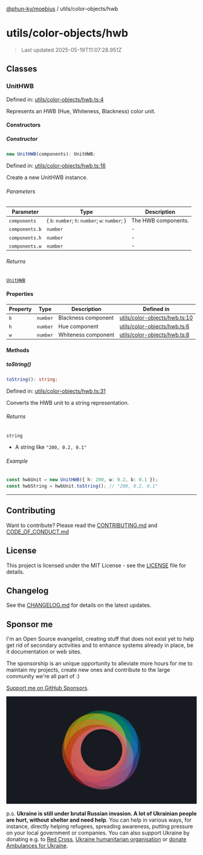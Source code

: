 [@phun-ky/moebius](../../README.md) / utils/color-objects/hwb

# utils/color-objects/hwb

> Last updated 2025-05-19T11:07:28.951Z

##

## Classes

### UnitHWB

Defined in: [utils/color-objects/hwb.ts:4](https://github.com/phun-ky/moebius/blob/main/src/utils/color-objects/hwb.ts#L4)

Represents an HWB (Hue, Whiteness, Blackness) color unit.

#### Constructors

##### Constructor

```ts
new UnitHWB(components): UnitHWB;
```

Defined in: [utils/color-objects/hwb.ts:16](https://github.com/phun-ky/moebius/blob/main/src/utils/color-objects/hwb.ts#L16)

Create a new UnitHWB instance.

###### Parameters

| Parameter      | Type                                             | Description         |
| -------------- | ------------------------------------------------ | ------------------- |
| `components`   | { `b`: `number`; `h`: `number`; `w`: `number`; } | The HWB components. |
| `components.b` | `number`                                         | -                   |
| `components.h` | `number`                                         | -                   |
| `components.w` | `number`                                         | -                   |

###### Returns

[`UnitHWB`](#unithwb)

#### Properties

| Property           | Type     | Description         | Defined in                                                                                                       |
| ------------------ | -------- | ------------------- | ---------------------------------------------------------------------------------------------------------------- |
| <a id="b"></a> `b` | `number` | Blackness component | [utils/color-objects/hwb.ts:10](https://github.com/phun-ky/moebius/blob/main/src/utils/color-objects/hwb.ts#L10) |
| <a id="h"></a> `h` | `number` | Hue component       | [utils/color-objects/hwb.ts:6](https://github.com/phun-ky/moebius/blob/main/src/utils/color-objects/hwb.ts#L6)   |
| <a id="w"></a> `w` | `number` | Whiteness component | [utils/color-objects/hwb.ts:8](https://github.com/phun-ky/moebius/blob/main/src/utils/color-objects/hwb.ts#L8)   |

#### Methods

##### toString()

```ts
toString(): string;
```

Defined in: [utils/color-objects/hwb.ts:31](https://github.com/phun-ky/moebius/blob/main/src/utils/color-objects/hwb.ts#L31)

Converts the HWB unit to a string representation.

###### Returns

`string`

- A string like `"200, 0.2, 0.1"`

###### Example

```ts
const hwbUnit = new UnitHWB({ h: 200, w: 0.2, b: 0.1 });
const hwbString = hwbUnit.toString(); // "200, 0.2, 0.1"
```

---

## Contributing

Want to contribute? Please read the [CONTRIBUTING.md](https://github.com/phun-ky/moebius/blob/main/CONTRIBUTING.md) and [CODE_OF_CONDUCT.md](https://github.com/phun-ky/moebius/blob/main/CODE_OF_CONDUCT.md)

## License

This project is licensed under the MIT License - see the [LICENSE](https://github.com/phun-ky/moebius/blob/main/LICENSE) file for details.

## Changelog

See the [CHANGELOG.md](https://github.com/phun-ky/moebius/blob/main/CHANGELOG.md) for details on the latest updates.

## Sponsor me

I'm an Open Source evangelist, creating stuff that does not exist yet to help get rid of secondary activities and to enhance systems already in place, be it documentation or web sites.

The sponsorship is an unique opportunity to alleviate more hours for me to maintain my projects, create new ones and contribute to the large community we're all part of :)

[Support me on GitHub Sponsors](https://github.com/sponsors/phun-ky).

![logo](https://github.com/phun-ky/moebius/blob/main/public/images/logo/logo-ring.png?raw=true)

p.s. **Ukraine is still under brutal Russian invasion. A lot of Ukrainian people are hurt, without shelter and need help**. You can help in various ways, for instance, directly helping refugees, spreading awareness, putting pressure on your local government or companies. You can also support Ukraine by donating e.g. to [Red Cross](https://www.icrc.org/en/donate/ukraine), [Ukraine humanitarian organisation](https://savelife.in.ua/en/donate-en/#donate-army-card-weekly) or [donate Ambulances for Ukraine](https://www.gofundme.com/f/help-to-save-the-lives-of-civilians-in-a-war-zone).
